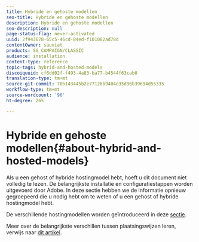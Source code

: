 ```yaml
---
title: Hybride en gehoste modellen
seo-title: Hybride en gehoste modellen
description: Hybride en gehoste modellen
seo-description: null
page-status-flag: never-activated
uuid: 2f943678-65c5-46cd-84ed-f101082ad78d
contentOwner: sauviat
products: SG_CAMPAIGN/CLASSIC
audience: installation
content-type: reference
topic-tags: hybrid-and-hosted-models
discoiquuid: cf6dd02f-f493-4a83-ba77-b4544f63cab0
translation-type: tm+mt
source-git-commit: 70b143445b2e77128b9404e35d96b39694d55335
workflow-type: tm+mt
source-wordcount: '96'
ht-degree: 26%

---
```



# Hybride en gehoste modellen{#about-hybrid-and-hosted-models}

Als u een gehost of hybride hostingmodel hebt, hoeft u dit document niet volledig te lezen. De belangrijkste installatie en configuratiestappen worden uitgevoerd door Adobe. In deze sectie hebben we de informatie opnieuw gegroepeerd die u nodig hebt om te weten of u een gehost of hybride hostingmodel hebt.

De verschillende hostingmodellen worden geïntroduceerd in deze [sectie](../../installation/using/hosting-models.md).

Meer over de belangrijkste verschillen tussen plaatsingswijzen leren, verwijs naar [dit artikel](https://helpx.adobe.com/nl/campaign/kb/acc-on-prem-vs-hosted.html).
